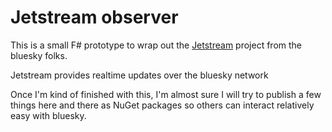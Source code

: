 # Jetstream observer

This is a small F# prototype to wrap out the [Jetstream](https://github.com/bluesky-social/jetstream) project from the bluesky folks.

Jetstream provides realtime updates over the bluesky network

Once I'm kind of finished with this, I'm almost sure I will try to publish a few things here and there as NuGet packages so others can interact relatively easy with bluesky.
